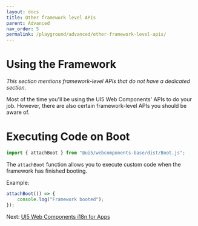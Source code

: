 ```yaml
---
layout: docs
title: Other framework level APIs
parent: Advanced
nav_order: 5
permalink: /playground/advanced/other-framework-level-apis/
---
```


# Using the Framework

*This section mentions framework-level APIs that do not have a dedicated section.*

Most of the time you'll be using the UI5 Web Components' APIs to do your job. However, there are also certain framework-level
APIs you should be aware of.


# Executing Code on Boot

```js
import { attachBoot } from "@ui5/webcomponents-base/dist/Boot.js";
```

The `attachBoot` function allows you to execute custom code when the framework has finished booting.

Example:

```js
attachBoot(() => {
	console.log("Framework booted");
});
```

Next: [UI5 Web Components i18n for Apps](../using-i18n-for-apps)
